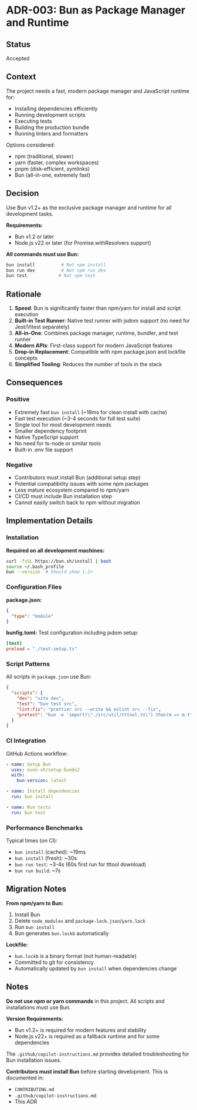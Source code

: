 # ADR-003: Bun as Package Manager and Runtime

## Status

Accepted

## Context

The project needs a fast, modern package manager and JavaScript runtime for:
- Installing dependencies efficiently
- Running development scripts
- Executing tests
- Building the production bundle
- Running linters and formatters

Options considered:
- npm (traditional, slower)
- yarn (faster, complex workspaces)
- pnpm (disk-efficient, symlinks)
- Bun (all-in-one, extremely fast)

## Decision

Use Bun v1.2+ as the exclusive package manager and runtime for all development tasks.

**Requirements:**
- Bun v1.2 or later
- Node.js v22 or later (for Promise.withResolvers support)

**All commands must use Bun:**
```bash
bun install          # Not npm install
bun run dev          # Not npm run dev
bun test            # Not npm test
```

## Rationale

1. **Speed**: Bun is significantly faster than npm/yarn for install and script execution
2. **Built-in Test Runner**: Native test runner with jsdom support (no need for Jest/Vitest separately)
3. **All-in-One**: Combines package manager, runtime, bundler, and test runner
4. **Modern APIs**: First-class support for modern JavaScript features
5. **Drop-in Replacement**: Compatible with npm package.json and lockfile concepts
6. **Simplified Tooling**: Reduces the number of tools in the stack

## Consequences

### Positive
- Extremely fast `bun install` (~19ms for clean install with cache)
- Fast test execution (~3-4 seconds for full test suite)
- Single tool for most development needs
- Smaller dependency footprint
- Native TypeScript support
- No need for ts-node or similar tools
- Built-in .env file support

### Negative
- Contributors must install Bun (additional setup step)
- Potential compatibility issues with some npm packages
- Less mature ecosystem compared to npm/yarn
- CI/CD must include Bun installation step
- Cannot easily switch back to npm without migration

## Implementation Details

### Installation

**Required on all development machines:**
```bash
curl -fsSL https://bun.sh/install | bash
source ~/.bash_profile
bun --version  # Should show 1.2+
```

### Configuration Files

**package.json:**
```json
{
  "type": "module"
}
```

**bunfig.toml:**
Test configuration including jsdom setup:
```toml
[test]
preload = "./test-setup.ts"
```

### Script Patterns

All scripts in `package.json` use Bun:
```json
{
  "scripts": {
    "dev": "vite dev",
    "test": "bun test src",
    "lint:fix": "prettier src --write && eslint src --fix",
    "pretest": "bun -e 'import(\"./src/util/tttool.ts\").then(m => m.tttool(\"--help\"))'",
  }
}
```

### CI Integration

GitHub Actions workflow:
```yaml
- name: Setup Bun
  uses: oven-sh/setup-bun@v2
  with:
    bun-version: latest

- name: Install dependencies
  run: bun install

- name: Run tests
  run: bun test
```

### Performance Benchmarks

Typical times (on CI):
- `bun install` (cached): ~19ms
- `bun install` (fresh): ~30s
- `bun run test`: ~3-4s (60s first run for tttool download)
- `bun run build`: ~7s

## Migration Notes

**From npm/yarn to Bun:**
1. Install Bun
2. Delete `node_modules` and `package-lock.json`/`yarn.lock`
3. Run `bun install`
4. Bun generates `bun.lockb` automatically

**Lockfile:**
- `bun.lockb` is a binary format (not human-readable)
- Committed to git for consistency
- Automatically updated by `bun install` when dependencies change

## Notes

**Do not use npm or yarn commands** in this project. All scripts and installations must use Bun.

**Version Requirements:**
- Bun v1.2+ is required for modern features and stability
- Node.js v22+ is required as a fallback runtime and for some dependencies

The `.github/copilot-instructions.md` provides detailed troubleshooting for Bun installation issues.

**Contributors must install Bun** before starting development. This is documented in:
- `CONTRIBUTING.md`
- `.github/copilot-instructions.md`
- This ADR
